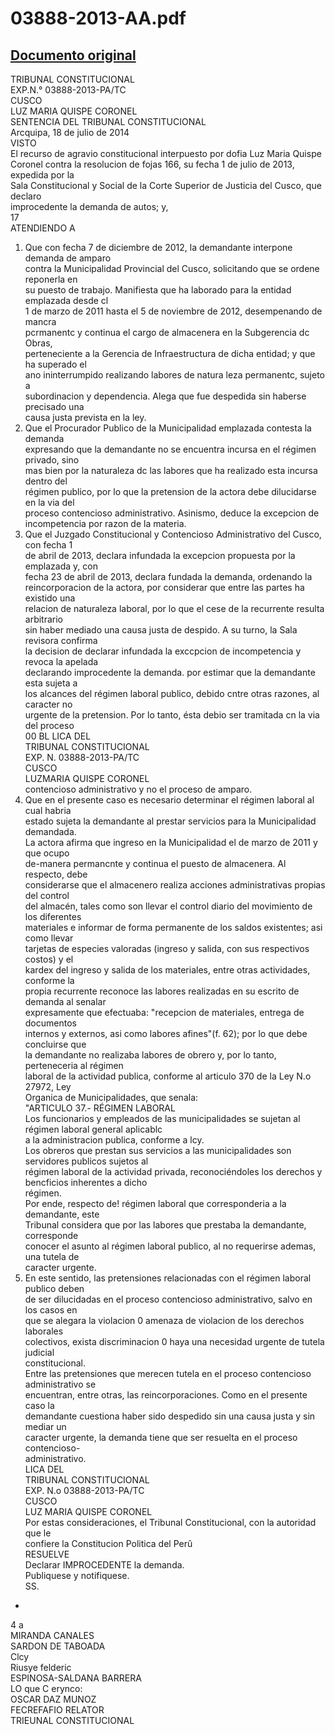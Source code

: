 
03888-2013-AA.pdf
=================
  
[Documento original](https://tc.gob.pe/jurisprudencia/2014/03888-2013-AA.pdf)  
---  
TRIBUNAL CONSTITUCIONAL  
EXP.N.° 03888-2013-PA/TC  
CUSCO  
LUZ MARIA QUISPE CORONEL  
SENTENCIA DEL TRIBUNAL CONSTITUCIONAL  
Arcquipa, 18 de julio de 2014  
VISTO  
El recurso de agravio constitucional interpuesto por dofia Luz Maria Quispe  
Coronel contra la resolucion de fojas 166, su fecha 1 de julio de 2013, expedida por la  
Sala Constitucional y Social de la Corte Superior de Justicia del Cusco, que declaro  
improcedente la demanda de autos; y,  
17  
ATENDIENDO A  
1. Que con fecha 7 de diciembre de 2012, la demandante interpone demanda de amparo  
contra la Municipalidad Provincial del Cusco, solicitando que se ordene reponerla en  
su puesto de trabajo. Manifiesta que ha laborado para la entidad emplazada desde cl  
1 de marzo de 2011 hasta el 5 de noviembre de 2012, desempenando de mancra  
pcrmanentc y continua el cargo de almacenera en la Subgerencia dc Obras,  
perteneciente a la Gerencia de Infraestructura de dicha entidad; y que ha superado el  
ano ininterrumpido realizando labores de natura leza permanentc, sujeto a  
subordinacion y dependencia. Alega que fue despedida sin haberse precisado una  
causa justa prevista en la ley.  
2. Que el Procurador Publico de la Municipalidad emplazada contesta la demanda  
expresando que la demandante no se encuentra incursa en el régimen privado, sino  
mas bien por la naturaleza dc las labores que ha realizado esta incursa dentro del  
régimen publico, por lo que la pretension de la actora debe dilucidarse en la via del  
proceso contencioso administrativo. Asinismo, deduce la excepcion de  
incompetencia por razon de la materia.  
3. Que el Juzgado Constitucional y Contencioso Administrativo del Cusco, con fecha 1  
de abril de 2013, declara infundada la excepcion propuesta por la emplazada y, con  
fecha 23 de abril de 2013, declara fundada la demanda, ordenando la  
reincorporacion de la actora, por considerar que entre las partes ha existido una  
relacion de naturaleza laboral, por lo que el cese de la recurrente resulta arbitrario  
sin haber mediado una causa justa de despido. A su turno, la Sala revisora confirma  
la decision de declarar infundada la exccpcion de incompetencia y revoca la apelada  
declarando improcedente la demanda. por estimar que la demandante esta sujeta a  
los alcances del régimen laboral publico, debido cntre otras razones, al caracter no  
urgente de la pretension. Por lo tanto, ésta debio ser tramitada cn la via del proceso  
00 BL LICA DEL  
TRIBUNAL CONSTITUCIONAL  
EXP. N. 03888-2013-PA/TC  
CUSCO  
LUZMARIA QUISPE CORONEL  
contencioso administrativo y no el proceso de amparo.  
4. Que en el presente caso es necesario determinar el régimen laboral al cual habria  
estado sujeta la demandante al prestar servicios para la Municipalidad demandada.  
La actora afirma que ingreso en la Municipalidad el de marzo de 2011 y que ocupo  
de-manera permancnte y continua el puesto de almacenera. Al respecto, debe  
considerarse que el almacenero realiza acciones administrativas propias del control  
del almacén, tales como son llevar el control diario del movimiento de los diferentes  
materiales e informar de forma permanente de los saldos existentes; asi como llevar  
tarjetas de especies valoradas (ingreso y salida, con sus respectivos costos) y el  
kardex del ingreso y salida de los materiales, entre otras actividades, conforme la  
propia recurrente reconoce las labores realizadas en su escrito de demanda al senalar  
expresamente que efectuaba: "recepcion de materiales, entrega de documentos  
internos y externos, asi como labores afines"(f. 62); por lo que debe concluirse que  
la demandante no realizaba labores de obrero y, por lo tanto, perteneceria al régimen  
laboral de la actividad publica, conforme al articulo 370 de la Ley N.o 27972, Ley  
Organica de Municipalidades, que senala:  
"ARTICULO 37.- RÉGIMEN LABORAL  
Los funcionarios y empleados de las municipalidades se sujetan al régimen laboral general aplicablc  
a la administracion publica, conforme a lcy.  
Los obreros que prestan sus servicios a las municipalidades son servidores publicos sujetos al  
régimen laboral de la actividad privada, reconociéndoles los derechos y bencficios inherentes a dicho  
régimen.  
Por ende, respecto de! régimen laboral que corresponderia a la demandante, este  
Tribunal considera que por las labores que prestaba la demandante, corresponde  
conocer el asunto al régimen laboral publico, al no requerirse ademas, una tutela de  
caracter urgente.  
5. En este sentido, las pretensiones relacionadas con el régimen laboral publico deben  
de ser dilucidadas en el proceso contencioso administrativo, salvo en los casos en  
que se alegara la violacion 0 amenaza de violacion de los derechos laborales  
colectivos, exista discriminacion 0 haya una necesidad urgente de tutela judicial  
constitucional.  
Entre las pretensiones que merecen tutela en el proceso contencioso administrativo se  
encuentran, entre otras, las reincorporaciones. Como en el presente caso la  
demandante cuestiona haber sido despedido sin una causa justa y sin mediar un  
caracter urgente, la demanda tiene que ser resuelta en el proceso contencioso-  
administrativo.  
LICA DEL  
TRIBUNAL CONSTITUCIONAL  
EXP. N.o 03888-2013-PA/TC  
CUSCO  
LUZ MARIA QUISPE CORONEL  
Por estas consideraciones, el Tribunal Constitucional, con la autoridad que le  
confiere la Constitucion Politica del Perû  
RESUELVE  
Declarar IMPROCEDENTE la demanda.  
Publiquese y notifiquese.  
SS.  
-  
4 a  
MIRANDA CANALES  
SARDON DE TABOADA  
Clcy  
Riusye felderic  
ESPINOSA-SALDANA BARRERA  
LO que C erynco:  
OSCAR DAZ MUNOZ  
FECREFAFIO RELATOR  
TRIEUNAL CONSTITUCIONAL